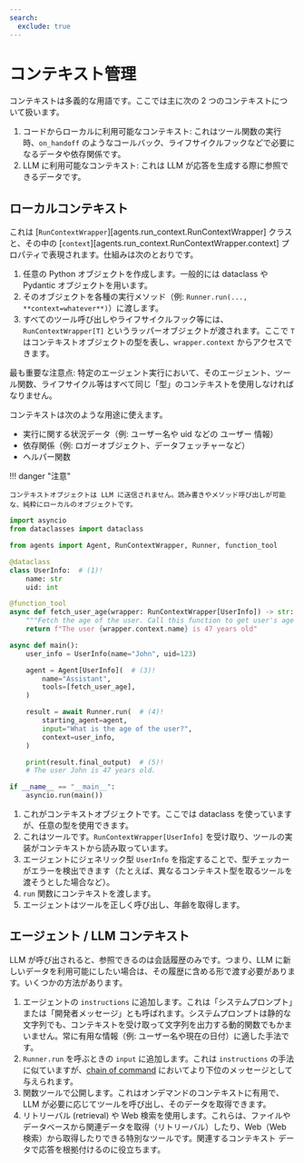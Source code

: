 ```yaml
---
search:
  exclude: true
---
```

# コンテキスト管理

コンテキストは多義的な用語です。ここでは主に次の 2 つのコンテキストについて扱います。

1. コードからローカルに利用可能なコンテキスト: これはツール関数の実行時、`on_handoff` のようなコールバック、ライフサイクルフックなどで必要になるデータや依存関係です。
2. LLM に利用可能なコンテキスト: これは LLM が応答を生成する際に参照できるデータです。

## ローカルコンテキスト

これは [`RunContextWrapper`][agents.run_context.RunContextWrapper] クラスと、その中の [`context`][agents.run_context.RunContextWrapper.context] プロパティで表現されます。仕組みは次のとおりです。

1. 任意の Python オブジェクトを作成します。一般的には dataclass や Pydantic オブジェクトを用います。
2. そのオブジェクトを各種の実行メソッド（例: `Runner.run(..., **context=whatever**)`）に渡します。
3. すべてのツール呼び出しやライフサイクルフック等には、`RunContextWrapper[T]` というラッパーオブジェクトが渡されます。ここで `T` はコンテキストオブジェクトの型を表し、`wrapper.context` からアクセスできます。

最も重要な注意点: 特定のエージェント実行において、そのエージェント、ツール関数、ライフサイクル等はすべて同じ「型」のコンテキストを使用しなければなりません。

コンテキストは次のような用途に使えます。

-   実行に関する状況データ（例: ユーザー名や uid などの ユーザー 情報）
-   依存関係（例: ロガーオブジェクト、データフェッチャーなど）
-   ヘルパー関数

!!! danger "注意"

    コンテキストオブジェクトは LLM に送信されません。読み書きやメソッド呼び出しが可能な、純粋にローカルのオブジェクトです。

```python
import asyncio
from dataclasses import dataclass

from agents import Agent, RunContextWrapper, Runner, function_tool

@dataclass
class UserInfo:  # (1)!
    name: str
    uid: int

@function_tool
async def fetch_user_age(wrapper: RunContextWrapper[UserInfo]) -> str:  # (2)!
    """Fetch the age of the user. Call this function to get user's age information."""
    return f"The user {wrapper.context.name} is 47 years old"

async def main():
    user_info = UserInfo(name="John", uid=123)

    agent = Agent[UserInfo](  # (3)!
        name="Assistant",
        tools=[fetch_user_age],
    )

    result = await Runner.run(  # (4)!
        starting_agent=agent,
        input="What is the age of the user?",
        context=user_info,
    )

    print(result.final_output)  # (5)!
    # The user John is 47 years old.

if __name__ == "__main__":
    asyncio.run(main())
```

1. これがコンテキストオブジェクトです。ここでは dataclass を使っていますが、任意の型を使用できます。
2. これはツールです。`RunContextWrapper[UserInfo]` を受け取り、ツールの実装がコンテキストから読み取っています。
3. エージェントにジェネリック型 `UserInfo` を指定することで、型チェッカーがエラーを検出できます（たとえば、異なるコンテキスト型を取るツールを渡そうとした場合など）。
4. `run` 関数にコンテキストを渡します。
5. エージェントはツールを正しく呼び出し、年齢を取得します。

## エージェント / LLM コンテキスト

LLM が呼び出されると、参照できるのは会話履歴のみです。つまり、LLM に新しいデータを利用可能にしたい場合は、その履歴に含める形で渡す必要があります。いくつかの方法があります。

1. エージェントの `instructions` に追加します。これは「システムプロンプト」または「開発者メッセージ」とも呼ばれます。システムプロンプトは静的な文字列でも、コンテキストを受け取って文字列を出力する動的関数でもかまいません。常に有用な情報（例: ユーザー名や現在の日付）に適した手法です。
2. `Runner.run` を呼ぶときの `input` に追加します。これは `instructions` の手法に似ていますが、[chain of command](https://cdn.openai.com/spec/model-spec-2024-05-08.html#follow-the-chain-of-command) においてより下位のメッセージとして与えられます。
3. 関数ツールで公開します。これはオンデマンドのコンテキストに有用で、LLM が必要に応じてツールを呼び出し、そのデータを取得できます。
4. リトリーバル (retrieval) や Web 検索を使用します。これらは、ファイルやデータベースから関連データを取得（リトリーバル）したり、Web（Web 検索）から取得したりできる特別なツールです。関連するコンテキスト データで応答を根拠付けるのに役立ちます。